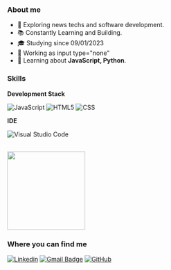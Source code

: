 <h3>About me</h3>

- 🤔 Exploring news techs and software development.
- 📚 Constantly Learning and Building.
- 🎓 Studying since <span title="mm/dd/yyyy">09/01/2023</span>
- 💼 Working as input type="none"
- 🌱 Learning about **JavaScript, Python**.

<h3>Skills</h3>

**Development Stack**

![JavaScript](https://img.shields.io/badge/JavaScript-F7DF1E.svg?style=for-the-badge&logo=JavaScript&logoColor=black)
![HTML5](https://img.shields.io/badge/HTML5-E34F26.svg?style=for-the-badge&logo=HTML5&logoColor=white)
![CSS](https://img.shields.io/badge/CSS3-1572B6.svg?style=for-the-badge&logo=CSS3&logoColor=white)

**IDE**

![Visual Studio Code](https://img.shields.io/badge/Visual%20Studio%20Code-007ACC.svg?style=for-the-badge&logo=Visual-Studio-Code&logoColor=white)

<br/>

<a href="https://github.com/raikxyz">
  <img height="180em" src="https://github-readme-stats.vercel.app/api?username=raikxyz&theme=dracula&show_icons=true" />
</a>

<h3>Where you can find me</h3>

[![Linkedin](https://img.shields.io/badge/LinkedIn-0A66C2.svg?style=for-the-badge&logo=LinkedIn&logoColor=white)](https://www.linkedin.com/in/raikxyz/)
[![Gmail Badge](https://img.shields.io/badge/Gmail-EA4335.svg?style=for-the-badge&logo=Gmail&logoColor=white)](mailto:juliocesarfarias1901@gmail.com)
[![GitHub](https://img.shields.io/badge/GitHub-181717.svg?style=for-the-badge&logo=GitHub&logoColor=white)](https://github.com/raikxyz)
